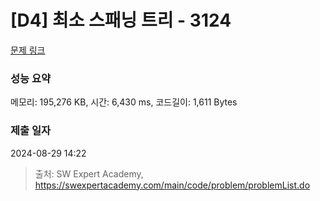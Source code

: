 # [D4] 최소 스패닝 트리 - 3124 

[문제 링크](https://swexpertacademy.com/main/code/problem/problemDetail.do?contestProbId=AV_mSnmKUckDFAWb) 

### 성능 요약

메모리: 195,276 KB, 시간: 6,430 ms, 코드길이: 1,611 Bytes

### 제출 일자

2024-08-29 14:22



> 출처: SW Expert Academy, https://swexpertacademy.com/main/code/problem/problemList.do